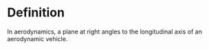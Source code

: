 # Definition

In aerodynamics, a plane at right angles to the longitudinal axis of an
aerodynamic vehicle.
